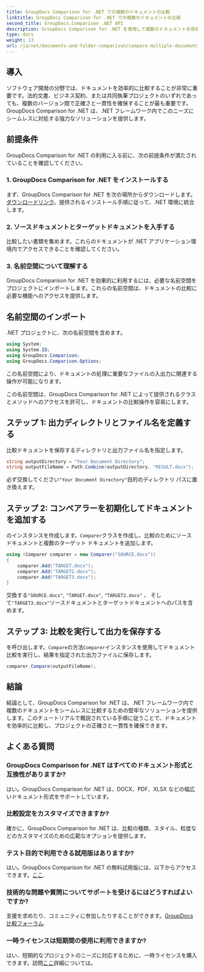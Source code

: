 ```yaml
---
title: GroupDocs Comparison for .NET での複数のドキュメントの比較
linktitle: GroupDocs Comparison for .NET での複数のドキュメントの比較
second_title: GroupDocs.Comparison .NET API
description: GroupDocs Comparison for .NET を使用して複数のドキュメントを効率的に比較する方法を学びます。シームレスな統合については、ステップバイステップのガイドに従ってください。
type: docs
weight: 13
url: /ja/net/documents-and-folder-comparison/compare-multiple-documents-dotnet/
---
```

## 導入
ソフトウェア開発の分野では、ドキュメントを効率的に比較することが非常に重要です。法的文書、ビジネス契約、または共同執筆プロジェクトのいずれであっても、複数のバージョン間で正確さと一貫性を確保することが最も重要です。 GroupDocs Comparison for .NET は、.NET フレームワーク内でこのニーズにシームレスに対処する強力なソリューションを提供します。
## 前提条件
GroupDocs Comparison for .NET の利用に入る前に、次の前提条件が満たされていることを確認してください。
### 1. GroupDocs Comparison for .NET をインストールする
まず、GroupDocs Comparison for .NET を次の場所からダウンロードします。[ダウンロードリンク](https://releases.groupdocs.com/comparison/net/)。提供されるインストール手順に従って、.NET 環境に統合します。
### 2. ソースドキュメントとターゲットドキュメントを入手する
比較したい書類を集めます。これらのドキュメントが .NET アプリケーション環境内でアクセスできることを確認してください。
### 3. 名前空間について理解する
GroupDocs Comparison for .NET を効果的に利用するには、必要な名前空間をプロジェクトにインポートします。これらの名前空間は、ドキュメントの比較に必要な機能へのアクセスを提供します。

## 名前空間のインポート
.NET プロジェクトに、次の名前空間を含めます。

```csharp
using System;
using System.IO;
using GroupDocs.Comparison;
using GroupDocs.Comparison.Options;
```
この名前空間により、ドキュメントの処理に重要なファイルの入出力に関連する操作が可能になります。

この名前空間は、GroupDocs Comparison for .NET によって提供されるクラスとメソッドへのアクセスを許可し、ドキュメントの比較操作を容易にします。
## ステップ 1: 出力ディレクトリとファイル名を定義する
比較ドキュメントを保存するディレクトリと出力ファイル名を指定します。
```csharp
string outputDirectory = "Your Document Directory";
string outputFileName = Path.Combine(outputDirectory, "RESULT.docx");
```
必ず交換してください`"Your Document Directory"`目的のディレクトリ パスに置き換えます。
## ステップ 2: コンペアラーを初期化してドキュメントを追加する
のインスタンスを作成します。`Comparer`クラスを作成し、比較のためにソース ドキュメントと複数のターゲット ドキュメントを追加します。
```csharp
using (Comparer comparer = new Comparer("SOURCE.docx"))
{
    comparer.Add("TARGET.docx");
    comparer.Add("TARGET2.docx");
    comparer.Add("TARGET3.docx");
}
```
交換する`"SOURCE.docx"`, `"TARGET.docx"`, `"TARGET2.docx"` 、 そして`"TARGET3.docx"`ソースドキュメントとターゲットドキュメントへのパスを含めます。
## ステップ 3: 比較を実行して出力を保存する
を呼び出します。`Compare`の方法`Comparer`インスタンスを使用してドキュメント比較を実行し、結果を指定された出力ファイルに保存します。
```csharp
comparer.Compare(outputFileName);
```

## 結論
結論として、GroupDocs Comparison for .NET は、.NET フレームワーク内で複数のドキュメントをシームレスに比較するための堅牢なソリューションを提供します。このチュートリアルで概説されている手順に従うことで、ドキュメントを効率的に比較し、プロジェクトの正確さと一貫性を確保できます。
## よくある質問
### GroupDocs Comparison for .NET はすべてのドキュメント形式と互換性がありますか?
はい。GroupDocs Comparison for .NET は、DOCX、PDF、XLSX などの幅広いドキュメント形式をサポートしています。
### 比較設定をカスタマイズできますか?
確かに、GroupDocs Comparison for .NET は、比較の種類、スタイル、粒度などのカスタマイズのための広範なオプションを提供します。
### テスト目的で利用できる試用版はありますか?
はい。GroupDocs Comparison for .NET の無料試用版には、以下からアクセスできます。[ここ](https://releases.groupdocs.com/).
### 技術的な問題や質問についてサポートを受けるにはどうすればよいですか?
支援を求めたり、コミュニティに参加したりすることができます。[GroupDocs 比較フォーラム](https://forum.groupdocs.com/c/comparison/12).
### 一時ライセンスは短期間の使用に利用できますか?
はい、短期的なプロジェクトのニーズに対応するために、一時ライセンスを購入できます。訪問[ここ](https://purchase.groupdocs.com/temporary-license/)詳細については。
